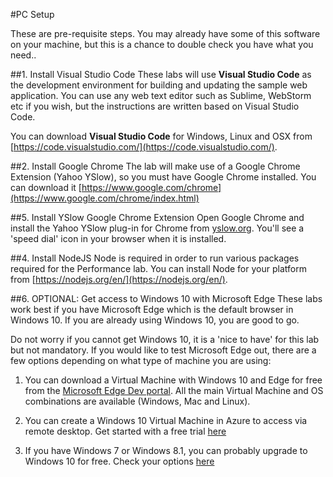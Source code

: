#PC Setup

These are pre-requisite steps. You may already have some of this software on your machine, but this is a chance to double check you have what you need..

##1. Install Visual Studio Code
These labs will use **Visual Studio Code** as the development environment for building and updating the sample web application. You can use any web text editor such as Sublime, WebStorm etc if you wish, but the instructions are written based on Visual Studio Code.

You can download **Visual Studio Code** for Windows, Linux and OSX from [https://code.visualstudio.com/](https://code.visualstudio.com/).

##2. Install Google Chrome
The lab will make use of a Google Chrome Extension (Yahoo YSlow), so you must have Google Chrome installed. You can download it [https://www.google.com/chrome](https://www.google.com/chrome/index.html)

##5. Install YSlow Google Chrome Extension
Open Google Chrome and install the Yahoo YSlow plug-in for Chrome from [yslow.org](http://yslow.org/). You'll see a 'speed dial' icon in your browser when it is installed.

##4. Install NodeJS
Node is required in order to run various packages required for the Performance lab. You can install Node for your platform from [https://nodejs.org/en/](https://nodejs.org/en/).

##6. OPTIONAL: Get access to Windows 10 with Microsoft Edge
These labs work best if you have Microsoft Edge which is the default browser in Windows 10. If you are already using Windows 10, you are good to go.

Do not worry if you cannot get Windows 10, it is a 'nice to have' for this lab but not mandatory. If you would like to test Microsoft Edge out, there are a few options depending on what type of machine you are using:

1. You can download a Virtual Machine with Windows 10 and Edge for free from the [Microsoft Edge Dev portal](https://dev.modern.ie/tools/vms/windows/). All the main Virtual Machine and OS combinations are available (Windows, Mac and Linux).

1. You can create a Windows 10 Virtual Machine in Azure to access via remote desktop. Get started with a free trial [here](https://azure.microsoft.com/en-us/trial/free-trial-virtual-machines/)

1. If you have Windows 7 or Windows 8.1, you can probably upgrade to Windows 10 for free. Check your options [here](http://www.microsoft.com/en-gb/windows/windows-10-upgrade)